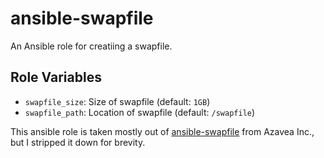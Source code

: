 # ansible-swapfile

An Ansible role for creatiing a swapfile.

## Role Variables

- `swapfile_size`: Size of swapfile (default: `1GB`)
- `swapfile_path`: Location of swapfile (default: `/swapfile`)

This ansible role is taken mostly out of [ansible-swapfile](https://github.com/azavea/ansible-swapfile.git) from Azavea Inc., but I stripped it down for brevity.